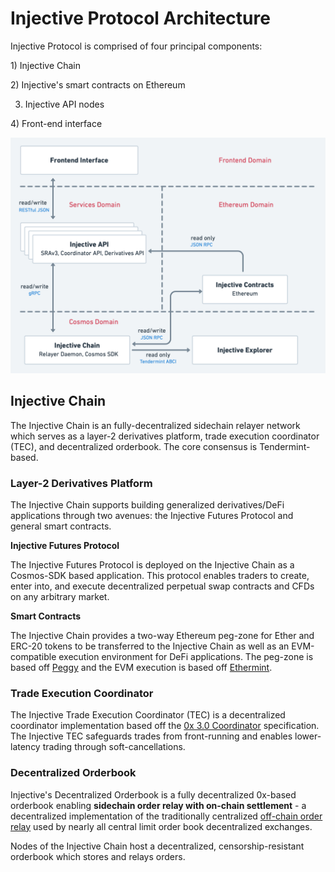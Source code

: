 # Injective Protocol Architecture

Injective Protocol is comprised of four principal components: 

1\) Injective Chain

2\) Injective's smart contracts on Ethereum

3) Injective API nodes

4\) Front-end interface

![](../.gitbook/assets/architecture.png)

## Injective Chain

The Injective Chain is an fully-decentralized sidechain relayer network which serves as a layer-2 derivatives platform, trade execution coordinator (TEC), and decentralized orderbook. The core consensus is Tendermint-based. 

### Layer-2 Derivatives Platform 

The Injective Chain supports building generalized derivatives/DeFi applications through two avenues: the Injective Futures Protocol and general smart contracts. 

**Injective Futures Protocol**

The Injective Futures Protocol is deployed on the Injective Chain as a Cosmos-SDK based application. This protocol enables traders to create, enter into, and execute decentralized perpetual swap contracts and CFDs on any arbitrary market. 

**Smart Contracts**

The Injective Chain provides a two-way Ethereum peg-zone for Ether and ERC-20 tokens to be transferred to the Injective Chain as well as an EVM-compatible execution environment for DeFi applications. The peg-zone is based off [Peggy](https://github.com/cosmos/peggy) and the EVM execution is based off [Ethermint](https://github.com/chainsafe/ethermint). 

### Trade Execution Coordinator

The Injective Trade Execution Coordinator (TEC) is a decentralized coordinator implementation based off the [0x 3.0 Coordinator](https://github.com/0xProject/0x-protocol-specification/blob/master/v3/coordinator-specification.md) specification. The Injective TEC safeguards trades from front-running and enables lower-latency trading through soft-cancellations. 

### Decentralized Orderbook

Injective's Decentralized Orderbook is a fully decentralized 0x-based orderbook enabling **sidechain order relay with on-chain settlement** - a decentralized implementation of the traditionally centralized [off-chain order relay](https://github.com/0xProject/0x-protocol-specification/blob/master/v2/v2-specification.md#architecture) used by nearly all central limit order book decentralized exchanges. 

Nodes of the Injective Chain host a decentralized, censorship-resistant orderbook which stores and relays orders. 
